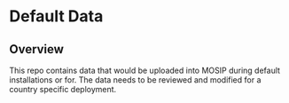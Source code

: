 # Default Data

## Overview
This repo contains data that would be uploaded into MOSIP during default installations or for.  The data needs to be reviewed and modified for a country specific deployment. 

